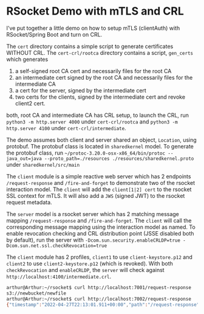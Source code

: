# RSocket Demo with mTLS and CRL

I've put together a little demo on how to setup mTLS (clientAuth) with RSocket/Spring Boot and turn on CRL.

The `cert` directory contains a simple script to generate certificates WITHOUT CRL.
The `cert-crl/rootca` directory contains a script, `gen_certs` which generates 

1. a self-signed root CA cert and necessarily files for the root CA
2. an intermediate cert signed by the root CA and necessarily files for the intermediate CA
3. a cert for the server, signed by the intermediate cert
4. two certs for the clients, signed by the intermediate cert and revoke client2 cert.

both, root CA and intermediate CA has CRL setup, to launch the CRL, 
run `python3 -m http.server 4000` under `cert-crl/rootca` and 
`python3 -m http.server 4100` under `cert-crl/intermediate`.

The demo assumes both client and server shared an object, `Location`, using protobuf.
The protobuf class is located in `sharedkernel` model.
To generate the protobuf class, run
`~/protoc-3.20.0-osx-x86_64/bin/protoc --java_out=java --proto_path=./resources ./resources/sharedkernel.proto` under `sharedkernel/src/main`

The `client` module is a simple reactive web server which has 2 endpoints `/request-response` and `/fire-and-forget` to demonstrate two of the rsocket interaction model.
The `client` will add the `client[1|2] cert` to the rsocket SSL context for mTLS.
It will also add a `JWS` (signed JWT) to the rsocket request metadata.

The `server` model is a rsocket server which has 2 matching message mapping `/request-response` and `/fire-and-forget`.
The `client` will call the corresponding message mapping using the interaction model as named.
To enable revocation checking and CRL distribution point (JSSE disabled both by default), run the server with `-Dcom.sun.security.enableCRLDP=true -Dcom.sun.net.ssl.checkRevocation=true`

The `client` module has 2 profiles, `client1` to use `client-keystore.p12` and `client2` to use `client2-keystore.p12` (which is revoked).
With both `checkRevocation` and `enableCRLDP`, the `server` will check against `http://localhost:4100/intermediate.crl`.

```bash
arthur@Arthur:~/rsocket$ curl http://localhost:7001/request-response
s3://newbucket/newfile
arthur@Arthur:~/rsocket$ curl http://localhost:7002/request-response
{"timestamp":"2022-04-27T22:13:01.911+00:00","path":"/request-response","status":500,"error":"Internal Server Error","requestId":"831f1a23-1"}
```
